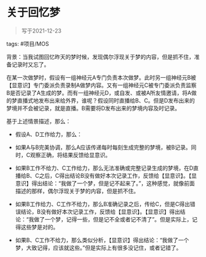 # 关于回忆梦

> 写于2021-12-23

tags: #项目/MOS 


背景：当我试图回忆昨天的梦时候，发现偶尔浮现关于梦的内容，但是抓不住，准备记录时又忘了。

  

  

在某一次做梦时，假设有一组神经元A专门负责本次做梦。此时另一组神经元B被【显意识】专门委派负责录制A做梦内容。又有一组神经元C被专门委派负责监察B是否记录了A生成的梦。而有一组神经元D，或自发、或被A所友情邀请，将A做的梦直播式地发布出来给外界，谁呢？假设同时直播给B、C。但是D发布出来的梦境并不会被记录，就是直播。B需要将D发布出来的梦境内容及时记录。

  

基于上述情景描述，那么：

-   假设A、D工作给力，那么：

-   如果A与B完美协调，那么A应该传递每时每刻生成完整的梦境，被B记录。同时，C观察正确，将结果反馈给显意识。
-   如果B工作不给力、C工作给力，那么无法准确或完整记录生成的梦境，在D直播给B、C之后，C得出结论B没有做好本次记录工作，反馈给【显意识】。【显意识】得出结论：“我做了一个梦，但是记不起来了。”，这种感觉，就像前面描述的那样，偶尔浮现关于梦的内容，但是抓不住。
-   如果B工作给力、C工作不给力，那么B准确记录之后，传给C，但是C得出错误结论，B没有做好本次记录工作，反馈给【显意识】。【显意识】得出结论：“我做了一个梦，记得一些，但是记不全或者记不清了”。但是实际上，记得这些梦是对的。
-   如果B、C工作不给力，那么类似分析，【显意识】得出结论：“我做了一个梦，大致记得，应该就这些。”但是实际上有很多没记住，或者记错了。